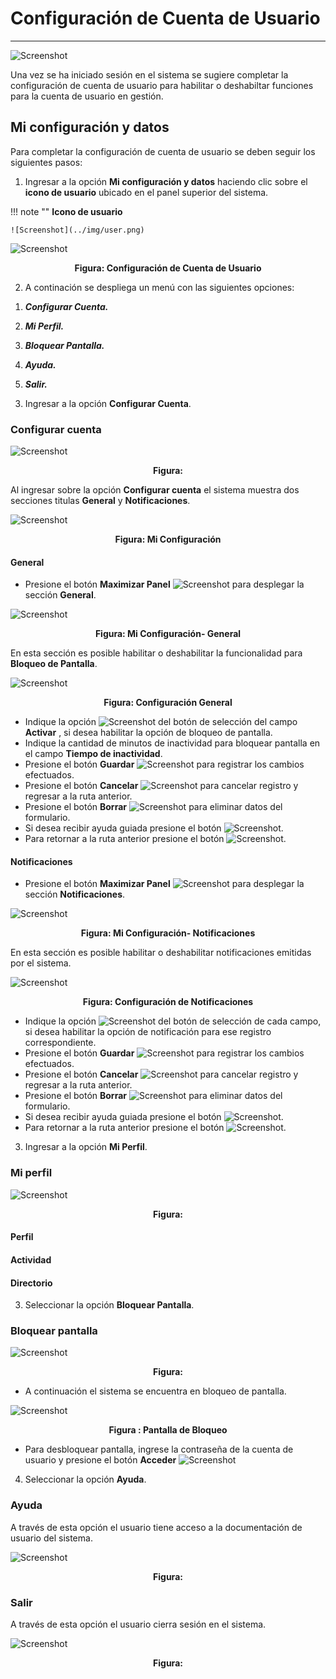 # Configuración de Cuenta de Usuario  
************************************

![Screenshot](../img/logokavac.png#imagen)

Una vez se ha iniciado sesión en el sistema se sugiere completar la configuración de cuenta de usuario para habilitar o deshabiltar funciones para la cuenta de usuario en gestión.

## Mi configuración y datos 

Para completar la configuración de cuenta de usuario se deben seguir los siguientes pasos: 


1)	Ingresar a la opción **Mi configuración y datos** haciendo clic sobre el **icono de usuario** ubicado en el panel superior del sistema.

!!! note ""
	**Icono de usuario**

	![Screenshot](../img/user.png)

![Screenshot](../img/figure_20.png)<div style="text-align: center;font-weight: bold">Figura: Configuración de Cuenta de Usuario</div>



2)	A continación se despliega un menú con las siguientes opciones: 

1.	***Configurar Cuenta.*** 

2.	***Mi Perfil.***  

3.	***Bloquear Pantalla.*** 

4.	***Ayuda.***

5.	***Salir.***
	
3)	Ingresar a la opción **Configurar Cuenta**.


### Configurar cuenta 

![Screenshot](../img/figure_20_1.png)<div style="text-align: center;font-weight: bold">Figura: </div>


Al ingresar sobre la opción **Configurar cuenta** el sistema muestra dos secciones titulas **General** y **Notificaciones**.

![Screenshot](../img/my_setting.png)<div style="text-align: center;font-weight: bold">Figura: Mi Configuración</div>

#### General

- Presione el botón **Maximizar Panel** ![Screenshot](../img/arrow.png) para desplegar la sección **General**. 


![Screenshot](../img/general.png)<div style="text-align: center;font-weight: bold">Figura: Mi Configuración- General</div>

En esta sección es posible habilitar o deshabilitar la funcionalidad para **Bloqueo de Pantalla**.

![Screenshot](../img/figure_21.png)<div style="text-align: center;font-weight: bold">Figura: Configuración General</div>

- Indique la opción ![Screenshot](../img/select.png) del botón de selección del campo **Activar** , si desea habilitar la opción de bloqueo de pantalla. 
- Indique la cantidad de minutos de inactividad para bloquear pantalla en el campo **Tiempo de inactividad**.  
- Presione el botón **Guardar**  ![Screenshot](../img/save_1.png) para registrar los cambios efectuados.
- Presione el botón **Cancelar**  ![Screenshot](../img/cancel.png) para cancelar registro y regresar a la ruta anterior.
- Presione el botón **Borrar** ![Screenshot](../img/clean.png) para eliminar datos del formulario.
- Si desea recibir ayuda guiada presione el botón ![Screenshot](../img/help.png).
- Para retornar a la ruta anterior presione el botón ![Screenshot](../img/back.png).


#### Notificaciones

- Presione el botón **Maximizar Panel** ![Screenshot](../img/arrow.png) para desplegar la sección **Notificaciones**. 


![Screenshot](../img/ads.png)<div style="text-align: center;font-weight: bold">Figura: Mi Configuración- Notificaciones</div>

En esta sección es posible habilitar o deshabilitar notificaciones emitidas por el sistema.

![Screenshot](../img/figure_22.png)<div style="text-align: center;font-weight: bold">Figura: Configuración de Notificaciones</div>

- Indique la opción ![Screenshot](../img/select.png) del botón de selección de cada campo, si desea habilitar la opción de notificación para ese registro correspondiente. 
- Presione el botón **Guardar**  ![Screenshot](../img/save_1.png) para registrar los cambios efectuados.
- Presione el botón **Cancelar**  ![Screenshot](../img/cancel.png) para cancelar registro y regresar a la ruta anterior.
- Presione el botón **Borrar** ![Screenshot](../img/clean.png) para eliminar datos del formulario.
- Si desea recibir ayuda guiada presione el botón ![Screenshot](../img/help.png).
- Para retornar a la ruta anterior presione el botón ![Screenshot](../img/back.png).

3)	Ingresar a la opción **Mi Perfil**.

### Mi perfil

![Screenshot](../img/figure_20_2.png)<div style="text-align: center;font-weight: bold">Figura: </div>

#### Perfil

#### Actividad 

#### Directorio 


3)	Seleccionar la opción **Bloquear Pantalla**.

### Bloquear pantalla 

![Screenshot](../img/figure_20_3.png)<div style="text-align: center;font-weight: bold">Figura: </div> 

- A continuación el sistema se encuentra en bloqueo de pantalla. 

![Screenshot](../img/block_screen.png)<div style="text-align: center;font-weight: bold">Figura : Pantalla de Bloqueo </div> 

- Para desbloquear pantalla, ingrese la contraseña de la cuenta de usuario y presione el botón **Acceder** ![Screenshot](../img/arrow-right.png)


4)	Seleccionar la opción **Ayuda**.

### Ayuda

A través de esta opción el usuario tiene acceso a la documentación de usuario del sistema. 

![Screenshot](../img/figure_20_4.png)<div style="text-align: center;font-weight: bold">Figura: </div>


### Salir

A través de esta opción el usuario cierra sesión en el sistema. 

![Screenshot](../img/figure_20_5.png)<div style="text-align: center;font-weight: bold">Figura: </div>


